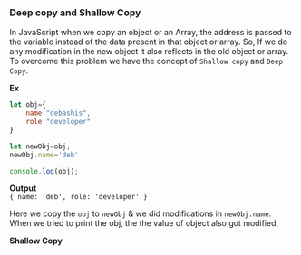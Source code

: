 ### Deep copy and Shallow Copy   

In JavaScript when we copy an object or an Array, the address is passed to the variable instead of the data present in that object or array.
So, If we do any modification in the new object it also reflects in the old object or array. To overcome this problem we have the concept of ```Shallow copy``` and ```Deep Copy```.

**Ex**  
```javascript
let obj={
    name:"debashis",
    role:"developer"
}

let newObj=obj;
newObj.name='deb'

console.log(obj);
```
**Output**  
```{ name: 'deb', role: 'developer' }```

Here we copy the ```obj``` to ```newObj``` & we did modifications in ```newObj.name```. When we tried to print the obj, the the value of object also got modified.

**Shallow Copy** 


